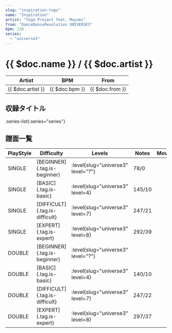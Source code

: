 ```yaml
---
slug: "inspiration-togo"
name: "Inspiration"
artist: "Togo Project feat. Mayumi"
from: "DanceDanceRevolution UNIVERSE3"
bpm: 130
series:
  - "universe3"
---
```


# {{ $doc.name }} / {{ $doc.artist }}

|Artist|BPM|From|
|------|---|----|
|{{ $doc.artist }}|{{ $doc.bpm }}|{{ $doc.from }}|

## 収録タイトル

:series-list{:series="series"}

## 譜面一覧

|PlayStyle|Difficulty|Levels|Notes|Movie|
|---------|----------|------|-----|-----|
|SINGLE|[BEGINNER]{.tag.is-beginner}|<div class="field is-grouped is-grouped-multiline"> :level{slug="universe3" level="?"}</div>|78/0||
|SINGLE|[BASIC]{.tag.is-basic}|<div class="field is-grouped is-grouped-multiline"> :level{slug="universe3" level=4}</div>|145/10||
|SINGLE|[DIFFICULT]{.tag.is-difficult}|<div class="field is-grouped is-grouped-multiline"> :level{slug="universe3" level=7}</div>|247/21||
|SINGLE|[EXPERT]{.tag.is-expert}|<div class="field is-grouped is-grouped-multiline"> :level{slug="universe3" level=8}</div>|292/39||
|DOUBLE|[BEGINNER]{.tag.is-beginner}|<div class="field is-grouped is-grouped-multiline"> :level{slug="universe3" level="?"}</div>|||
|DOUBLE|[BASIC]{.tag.is-basic}|<div class="field is-grouped is-grouped-multiline"> :level{slug="universe3" level=4}</div>|140/10||
|DOUBLE|[DIFFICULT]{.tag.is-difficult}|<div class="field is-grouped is-grouped-multiline"> :level{slug="universe3" level=7}</div>|247/22||
|DOUBLE|[EXPERT]{.tag.is-expert}|<div class="field is-grouped is-grouped-multiline"> :level{slug="universe3" level=8}</div>|297/37||
